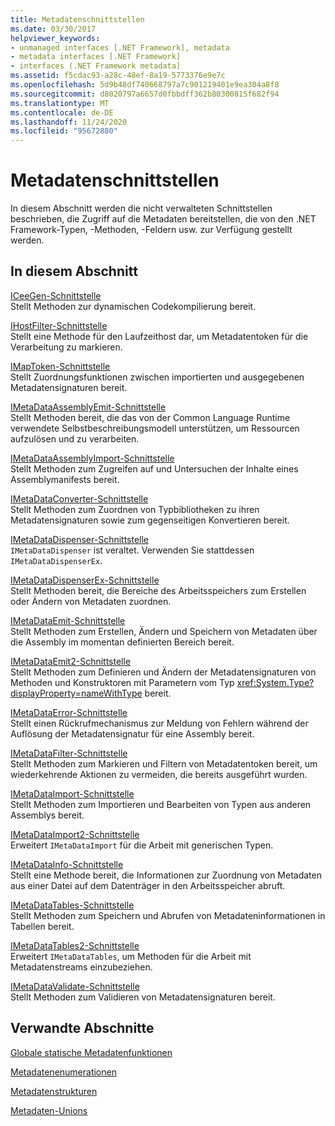 ```yaml
---
title: Metadatenschnittstellen
ms.date: 03/30/2017
helpviewer_keywords:
- unmanaged interfaces [.NET Framework], metadata
- metadata interfaces [.NET Framework]
- interfaces (.NET Framework metadata]
ms.assetid: f5cdac93-a28c-48ef-8a19-5773376e9e7c
ms.openlocfilehash: 5d9b48df740668797a7c901219401e9ea304a8f8
ms.sourcegitcommit: d8020797a6657d0fbbdff362b80300815f682f94
ms.translationtype: MT
ms.contentlocale: de-DE
ms.lasthandoff: 11/24/2020
ms.locfileid: "95672880"
---
```

# <a name="metadata-interfaces"></a>Metadatenschnittstellen

In diesem Abschnitt werden die nicht verwalteten Schnittstellen beschrieben, die Zugriff auf die Metadaten bereitstellen, die von den .NET Framework-Typen, -Methoden, -Feldern usw. zur Verfügung gestellt werden.  
  
## <a name="in-this-section"></a>In diesem Abschnitt  

 [ICeeGen-Schnittstelle](iceegen-interface.md)  
 Stellt Methoden zur dynamischen Codekompilierung bereit.  
  
 [IHostFilter-Schnittstelle](ihostfilter-interface.md)  
 Stellt eine Methode für den Laufzeithost dar, um Metadatentoken für die Verarbeitung zu markieren.  
  
 [IMapToken-Schnittstelle](imaptoken-interface.md)  
 Stellt Zuordnungsfunktionen zwischen importierten und ausgegebenen Metadatensignaturen bereit.  
  
 [IMetaDataAssemblyEmit-Schnittstelle](imetadataassemblyemit-interface.md)  
 Stellt Methoden bereit, die das von der Common Language Runtime verwendete Selbstbeschreibungsmodell unterstützen, um Ressourcen aufzulösen und zu verarbeiten.  
  
 [IMetaDataAssemblyImport-Schnittstelle](imetadataassemblyimport-interface.md)  
 Stellt Methoden zum Zugreifen auf und Untersuchen der Inhalte eines Assemblymanifests bereit.  
  
 [IMetaDataConverter-Schnittstelle](imetadataconverter-interface.md)  
 Stellt Methoden zum Zuordnen von Typbibliotheken zu ihren Metadatensignaturen sowie zum gegenseitigen Konvertieren bereit.  
  
 [IMetaDataDispenser-Schnittstelle](imetadatadispenser-interface.md)  
 `IMetaDataDispenser` ist veraltet. Verwenden Sie stattdessen `IMetaDataDispenserEx`.  
  
 [IMetaDataDispenserEx-Schnittstelle](imetadatadispenserex-interface.md)  
 Stellt Methoden bereit, die Bereiche des Arbeitsspeichers zum Erstellen oder Ändern von Metadaten zuordnen.  
  
 [IMetaDataEmit-Schnittstelle](imetadataemit-interface.md)  
 Stellt Methoden zum Erstellen, Ändern und Speichern von Metadaten über die Assembly im momentan definierten Bereich bereit.  
  
 [IMetaDataEmit2-Schnittstelle](imetadataemit2-interface.md)  
 Stellt Methoden zum Definieren und Ändern der Metadatensignaturen von Methoden und Konstruktoren mit Parametern vom Typ <xref:System.Type?displayProperty=nameWithType> bereit.  
  
 [IMetaDataError-Schnittstelle](imetadataerror-interface.md)  
 Stellt einen Rückrufmechanismus zur Meldung von Fehlern während der Auflösung der Metadatensignatur für eine Assembly bereit.  
  
 [IMetaDataFilter-Schnittstelle](imetadatafilter-interface.md)  
 Stellt Methoden zum Markieren und Filtern von Metadatentoken bereit, um wiederkehrende Aktionen zu vermeiden, die bereits ausgeführt wurden.  
  
 [IMetaDataImport-Schnittstelle](imetadataimport-interface.md)  
 Stellt Methoden zum Importieren und Bearbeiten von Typen aus anderen Assemblys bereit.  
  
 [IMetaDataImport2-Schnittstelle](imetadataimport2-interface.md)  
 Erweitert `IMetaDataImport` für die Arbeit mit generischen Typen.  
  
 [IMetaDataInfo-Schnittstelle](imetadatainfo-interface.md)  
 Stellt eine Methode bereit, die Informationen zur Zuordnung von Metadaten aus einer Datei auf dem Datenträger in den Arbeitsspeicher abruft.  
  
 [IMetaDataTables-Schnittstelle](imetadatatables-interface.md)  
 Stellt Methoden zum Speichern und Abrufen von Metadateninformationen in Tabellen bereit.  
  
 [IMetaDataTables2-Schnittstelle](imetadatatables2-interface.md)  
 Erweitert `IMetaDataTables`, um Methoden für die Arbeit mit Metadatenstreams einzubeziehen.  
  
 [IMetaDataValidate-Schnittstelle](imetadatavalidate-interface.md)  
 Stellt Methoden zum Validieren von Metadatensignaturen bereit.  
  
## <a name="related-sections"></a>Verwandte Abschnitte  

 [Globale statische Metadatenfunktionen](metadata-global-static-functions.md)  
  
 [Metadatenenumerationen](metadata-enumerations.md)  
  
 [Metadatenstrukturen](metadata-structures.md)  
  
 [Metadaten-Unions](metadata-unions.md)
